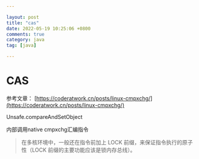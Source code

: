```yaml
---

layout: post
title: "cas"
date: 2022-05-19 10:25:06 +0800
comments: true
category: java
tag: [java]

---
```


# CAS

参考文章： [https://coderatwork.cn/posts/linux-cmpxchg/](https://coderatwork.cn/posts/linux-cmpxchg/)



Unsafe.compareAndSetObject



内部调用native cmpxchg汇编指令



> 在多核环境中，一般还在指令前加上 LOCK 前缀，来保证指令执行的原子性（LOCK 前缀的主要功能应该是锁内存总线）。